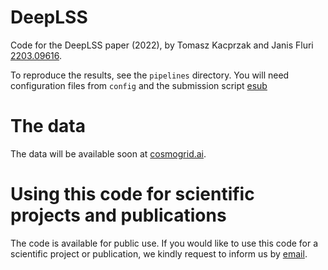 # DeepLSS
Code for the DeepLSS  paper (2022), by Tomasz Kacprzak and Janis Fluri [2203.09616](https://arxiv.org/abs/2203.09616).


To reproduce the results, see the `pipelines` directory.
You will need configuration files from `config` and the submission script [esub](https://github.com/tomaszkacprzak/esub)


# The data

The data will be available soon at [cosmogrid.ai](www.cosmogrid.ai).

# Using this code for scientific projects and publications

The code is available for public use. If you would like to use this code for a scientific project or publication, we kindly request to inform us by [email](tomaszk@phys.ethz.ch).
